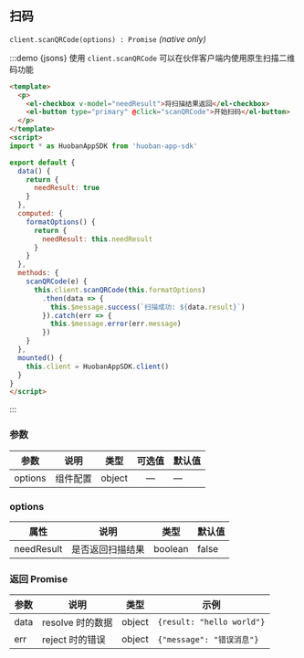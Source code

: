 ## 扫码
`client.scanQRCode(options) : Promise` [<i class="el-icon-document"></i>](https://github.com/huobanteam/app-sdk-js/blob/master/README_CN.md#clientscanqrcodeopts--promise "API-scanQRCode") _(native only)_

:::demo {jsons} 使用 `client.scanQRCode` 可以在伙伴客户端内使用原生扫描二维码功能
```html
<template>
  <p>
    <el-checkbox v-model="needResult">将扫描结果返回</el-checkbox>
    <el-button type="primary" @click="scanQRCode">开始扫码</el-button>
  </p>
</template>
<script>
import * as HuobanAppSDK from 'huoban-app-sdk'

export default {
  data() {
    return {
      needResult: true
    }
  },
  computed: {
    formatOptions() {
      return {
        needResult: this.needResult
      }
    }
  },
  methods: {
    scanQRCode(e) {
      this.client.scanQRCode(this.formatOptions)
        .then(data => {
          this.$message.success(`扫描成功: ${data.result}`)
        }).catch(err => {
          this.$message.error(err.message)
        })
    }
  },
  mounted() {
    this.client = HuobanAppSDK.client()
  }
}
</script>
```
:::

### 参数
| 参数        | 说明     | 类型      | 可选值     | 默认值   |
|---------- |--------- |---------- |:------------:|--------- |
| options   | 组件配置 | object    |   —         |    —    |

### options
| 属性      | 说明     | 类型      |  默认值   |
|---------- |--------- |---------- | ----------|
| needResult     | 是否返回扫描结果     | boolean    |  false |

### 返回 Promise
| 参数      | 说明     | 类型      |  示例   |
|---------- |--------- |---------- |-------- |
| data      | resolve 时的数据    | object   | `{result: "hello world"}` |
| err       | reject 时的错误     | object   | `{"message": "错误消息"}`   |


<script>
export default {
  props: {
    applicationId: Number,
    envData: Object,
    client: Object
  },
  data() {
    return {
      jsons: {},
      needResult: true
    }
  },
  computed: {
    formatOptions() {
      return {
        needResult: this.needResult
      }
    }
  },
  methods: {
    scanQRCode(e) {
      this.$set(this.jsons, '调用参数 options', this.formatOptions)
      this.client.scanQRCode(this.formatOptions)
        .then(data => {
          this.$message.success(`扫描成功: ${data.result}`)
          this.$set(this.jsons, '获得扫描结果', data.result)
        }).catch(err => {
          this.$message.error(err.message)
          this.$set(this.jsons, '扫描失败', err)
        })
    }
  }
}
</script>
